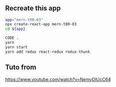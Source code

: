 #

## Recreate this app

``` sh
app="mern-t00-03"
npx create-react-app mern-t00-03
cd ${app}

CODE .
yarn
yarn start
yarn add redux react-redux redux-thunk


```

## Tuto from

https://www.youtube.com/watch?v=NemyDIUcC64

